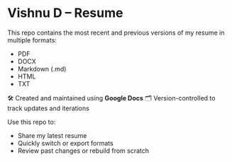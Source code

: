 # Vishnu D – Resume

This repo contains the most recent and previous versions of my resume in multiple formats:

- PDF
- DOCX
- Markdown (.md)
- HTML
- TXT

🛠️ Created and maintained using **Google Docs**
🗂️ Version-controlled to track updates and iterations

Use this repo to:

- Share my latest resume
- Quickly switch or export formats
- Review past changes or rebuild from scratch
